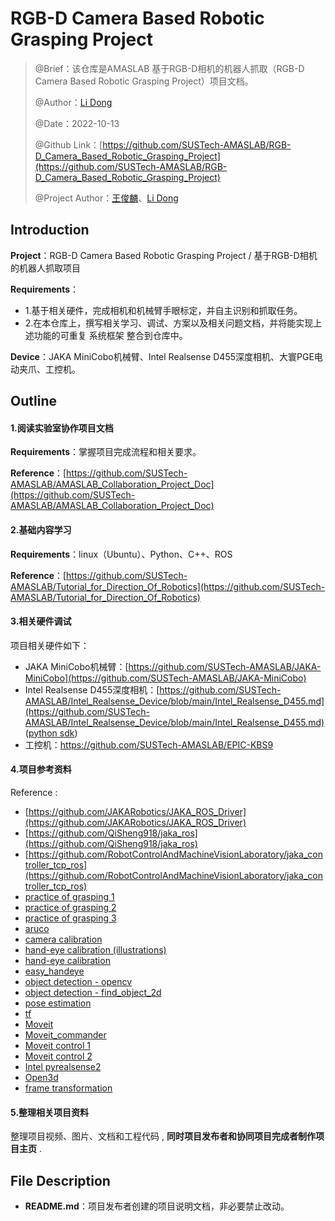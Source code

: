 # RGB-D Camera Based Robotic Grasping Project

> @Brief：该仓库是AMASLAB 基于RGB-D相机的机器人抓取（RGB-D Camera Based Robotic Grasping Project）项目文档。
>
> @Author：[Li Dong](https://github.com/DoongLi)
>
> @Date：2022-10-13
>
> @Github Link：[https://github.com/SUSTech-AMASLAB/RGB-D_Camera_Based_Robotic_Grasping_Project](https://github.com/SUSTech-AMASLAB/RGB-D_Camera_Based_Robotic_Grasping_Project)
>
> @Project Author：[王俊麟](https://github.com/HenryWJL)、[Li Dong](https://github.com/DoongLi)

## Introduction

**Project**：RGB-D Camera Based Robotic Grasping Project /   基于RGB-D相机的机器人抓取项目

 **Requirements**：

- 1.基于相关硬件，完成相机和机械臂手眼标定，并自主识别和抓取任务。
- 2.在本仓库上，撰写相关学习、调试、方案以及相关问题文档，并将能实现上述功能的可重复 系统框架 整合到仓库中。

**Device**：JAKA MiniCobo机械臂、Intel Realsense D455深度相机、大寰PGE电动夹爪、工控机。

## Outline

#### 1.阅读实验室协作项目文档

**Requirements**：掌握项目完成流程和相关要求。

**Reference**：[https://github.com/SUSTech-AMASLAB/AMASLAB_Collaboration_Project_Doc](https://github.com/SUSTech-AMASLAB/AMASLAB_Collaboration_Project_Doc)

#### 2.基础内容学习

 **Requirements**：linux（Ubuntu）、Python、C++、ROS

**Reference**：[https://github.com/SUSTech-AMASLAB/Tutorial_for_Direction_Of_Robotics](https://github.com/SUSTech-AMASLAB/Tutorial_for_Direction_Of_Robotics)

#### 3.相关硬件调试

项目相关硬件如下：

- JAKA MiniCobo机械臂：[https://github.com/SUSTech-AMASLAB/JAKA-MiniCobo](https://github.com/SUSTech-AMASLAB/JAKA-MiniCobo)
- Intel Realsense D455深度相机：[https://github.com/SUSTech-AMASLAB/Intel_Realsense_Device/blob/main/Intel_Realsense_D455.md](https://github.com/SUSTech-AMASLAB/Intel_Realsense_Device/blob/main/Intel_Realsense_D455.md) ([python sdk](https://dev.intelrealsense.com/docs/python2?_ga=2.160094900.843708283.1677650776-238679215.1665986034))
- 工控机：https://github.com/SUSTech-AMASLAB/EPIC-KBS9

#### 4.项目参考资料

Reference :

- [https://github.com/JAKARobotics/JAKA_ROS_Driver](https://github.com/JAKARobotics/JAKA_ROS_Driver)
- [https://github.com/QiSheng918/jaka_ros](https://github.com/QiSheng918/jaka_ros)
- [https://github.com/RobotControlAndMachineVisionLaboratory/jaka_controller_tcp_ros](https://github.com/RobotControlAndMachineVisionLaboratory/jaka_controller_tcp_ros)
- [practice of grasping 1](https://blog.csdn.net/weixin_45661757/article/details/115894731?ops_request_misc=%257B%2522request%255Fid%2522%253A%2522167644242316800192280853%2522%252C%2522scm%2522%253A%252220140713.130102334..%2522%257D&request_id=167644242316800192280853&biz_id=0&utm_medium=distribute.pc_search_result.none-task-blog-2~all~top_click~default-2-115894731-null-null.142^v73^insert_down4,201^v4^add_ask,239^v1^insert_chatgpt&utm_term=%E6%9C%BA%E6%A2%B0%E8%87%82%E8%A7%86%E8%A7%89%E6%8A%93%E5%8F%96&spm=1018.2226.3001.4187)
- [practice of grasping 2](https://blog.csdn.net/m0_37715028/article/details/126519321?ops_request_misc=&request_id=&biz_id=102&utm_term=%E5%88%A9%E7%94%A8realsense%E7%9B%B8%E6%9C%BA%E5%AE%9A%E4%BD%8D%E7%89%A9%E4%BD%93&utm_medium=distribute.pc_search_result.none-task-blog-2~all~sobaiduweb~default-1-126519321.142^v73^insert_down4,201^v4^add_ask,239^v2^insert_chatgpt&spm=1018.2226.3001.4187)
- [practice of grasping 3](https://blog.csdn.net/qq_33328642/article/details/122667192?ops_request_misc=%257B%2522request%255Fid%2522%253A%2522168109515816800180611848%2522%252C%2522scm%2522%253A%252220140713.130102334..%2522%257D&request_id=168109515816800180611848&biz_id=0&utm_medium=distribute.pc_search_result.none-task-blog-2~all~sobaiduend~default-1-122667192-null-null.142^v82^insert_down38,201^v4^add_ask,239^v2^insert_chatgpt&utm_term=find_object_3d&spm=1018.2226.3001.4187)
- [aruco](https://blog.csdn.net/weixin_45363995/article/details/122494189?ops_request_misc=&request_id=&biz_id=102&utm_term=%E5%A6%82%E4%BD%95%E7%A1%AE%E5%AE%9A%E7%89%A9%E4%BD%93%E5%9C%A8realsense%E7%9B%B8%E6%9C%BA%E5%9D%90%E6%A0%87%E7%B3%BB%E4%B8%AD%E7%9A%84%E4%BD%8D%E5%A7%BF&utm_medium=distribute.pc_search_result.none-task-blog-2~all~sobaiduweb~default-2-122494189.142^v73^insert_down4,201^v4^add_ask,239^v2^insert_chatgpt&spm=1018.2226.3001.4187)
- [camera calibration](https://blog.csdn.net/weixin_45661757/article/details/113256274)
- [hand-eye calibration (illustrations)](https://blog.csdn.net/weixin_43134049/article/details/122922816?ops_request_misc=&request_id=&biz_id=102&utm_term=%E6%89%8B%E7%9C%BC%E6%A0%87%E5%AE%9Apython&utm_medium=distribute.pc_search_result.none-task-blog-2~all~sobaiduweb~default-5-122922816.nonecase&spm=1018.2226.3001.4187)
- [hand-eye calibration](https://blog.csdn.net/qq_27865227/article/details/119650312?ops_request_misc=%257B%2522request%255Fid%2522%253A%2522167774596016782427469475%2522%252C%2522scm%2522%253A%252220140713.130102334..%2522%257D&request_id=167774596016782427469475&biz_id=0&utm_medium=distribute.pc_search_result.none-task-blog-2~all~sobaiduend~default-1-119650312-null-null.142^v73^pc_new_rank,201^v4^add_ask,239^v2^insert_chatgpt&utm_term=jaka&spm=1018.2226.3001.4187)
- [easy_handeye](https://github.com/IFL-CAMP/easy_handeye/blob/master/easy_handeye/src/easy_handeye/handeye_calibration_backend_opencv.py)
- [object detection - opencv](https://blog.csdn.net/qq_52095705/article/details/121568221?ops_request_misc=%257B%2522request%255Fid%2522%253A%2522168094072916800222814707%2522%252C%2522scm%2522%253A%252220140713.130102334..%2522%257D&request_id=168094072916800222814707&biz_id=0&utm_medium=distribute.pc_search_result.none-task-blog-2~all~top_click~default-1-121568221-null-null.142^v82^insert_down1,201^v4^add_ask,239^v2^insert_chatgpt&utm_term=opencv%E7%89%A9%E4%BD%93%E8%AF%86%E5%88%AB&spm=1018.2226.3001.4187)
- [object detection - find_object_2d](https://blog.csdn.net/qq_34935373/article/details/103757619?ops_request_misc=%257B%2522request%255Fid%2522%253A%2522168094250916800211517935%2522%252C%2522scm%2522%253A%252220140713.130102334.pc%255Fall.%2522%257D&request_id=168094250916800211517935&biz_id=0&utm_medium=distribute.pc_search_result.none-task-blog-2~all~first_rank_ecpm_v1~rank_v31_ecpm-9-103757619-null-null.142^v82^insert_down1,201^v4^add_ask,239^v2^insert_chatgpt&utm_term=find_object_2d&spm=1018.2226.3001.4187)
- [pose estimation](https://docs.opencv.org/3.4/d7/d53/tutorial_py_pose.html)
- [tf](http://wiki.ros.org/tf/Tutorials)
- [Moveit](http://docs.ros.org/en/melodic/api/moveit_tutorials/html/doc/move_group_python_interface/move_group_python_interface_tutorial.html)
- [Moveit_commander](http://docs.ros.org/en/jade/api/moveit_commander/html/index.html)
- [Moveit control 1](https://blog.csdn.net/weixin_45839124/article/details/106801986?ops_request_misc=%257B%2522request%255Fid%2522%253A%2522167886179416800180685739%2522%252C%2522scm%2522%253A%252220140713.130102334.pc%255Fall.%2522%257D&request_id=167886179416800180685739&biz_id=0&utm_medium=distribute.pc_search_result.none-task-blog-2~all~first_rank_ecpm_v1~rank_v31_ecpm-2-106801986-null-null.142^v73^insert_down4,201^v4^add_ask,239^v2^insert_chatgpt&utm_term=moveit%20python%20%E6%95%99%E7%A8%8B&spm=1018.2226.3001.4187)
- [Moveit control 2](https://blog.csdn.net/zxxxiazai/article/details/108647836?ops_request_misc=%257B%2522request%255Fid%2522%253A%2522167886242416800225517650%2522%252C%2522scm%2522%253A%252220140713.130102334..%2522%257D&request_id=167886242416800225517650&biz_id=0&utm_medium=distribute.pc_search_result.none-task-blog-2~all~top_positive~default-2-108647836-null-null.142^v73^insert_down4,201^v4^add_ask,239^v2^insert_chatgpt&utm_term=moveit%20python%20&spm=1018.2226.3001.4187)
- [Intel pyrealsense2](https://intelrealsense.github.io/librealsense/python_docs/_generated/pyrealsense2.html#module-pyrealsense2)
- [Open3d](http://www.open3d.org/docs/release/)
- [frame transformation](https://blog.csdn.net/weixin_40277515/article/details/89323615?ops_request_misc=%257B%2522request%255Fid%2522%253A%2522168342562616800222860756%2522%252C%2522scm%2522%253A%252220140713.130102334..%2522%257D&request_id=168342562616800222860756&biz_id=0&utm_medium=distribute.pc_search_result.none-task-blog-2~all~sobaiduend~default-1-89323615-null-null.142^v86^insert_down28,239^v2^insert_chatgpt&utm_term=%E5%B7%A6%E5%8F%B3%E6%89%8B%E5%9D%90%E6%A0%87%E7%B3%BB%E8%BD%AC%E6%8D%A2&spm=1018.2226.3001.4187)

#### 5.整理相关项目资料

整理项目视频、图片、文档和工程代码 , **同时项目发布者和协同项目完成者制作项目主页** . 

## File Description

- **README.md**：项目发布者创建的项目说明文档，非必要禁止改动。


